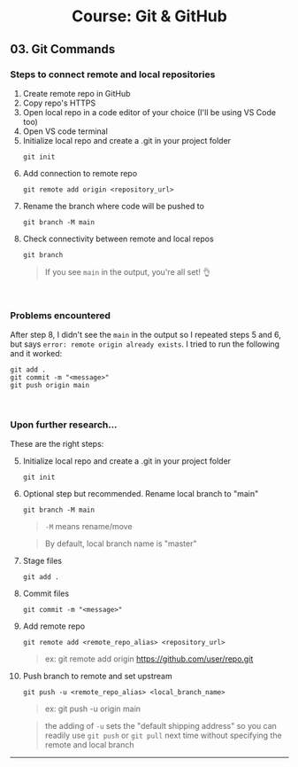 <h1 align="center"> Course: Git & GitHub </h1>

## 03. Git Commands

### Steps to connect remote and local repositories
1. Create remote repo in GitHub
2. Copy repo's HTTPS
3. Open local repo in a code editor of your choice (I'll be using VS Code too)
4. Open VS code terminal
5. Initialize local repo and create a .git in your project folder
   ```
   git init
6. Add connection to remote repo
   ```
   git remote add origin <repository_url>
7. Rename the branch where code will be pushed to
   ```
   git branch -M main
8. Check connectivity between remote and local repos
   ```
   git branch
   ```
   > If you see ```main``` in the output, you're all set! 👌

<br>

### Problems encountered
After step 8, I didn't see the ```main``` in the output so I repeated steps 5 and 6, but says ```error: remote origin already exists```.
I tried to run the following and it worked:
```
git add .
git commit -m "<message>"
git push origin main
```

<br>

### Upon further research...
These are the right steps:

5. Initialize local repo and create a .git in your project folder
   ```
   git init
   ```
6. Optional step but recommended. Rename local branch to "main"
   ```
   git branch -M main
   ```
   > ```-M``` means rename/move

   > By default, local branch name is "master"
7. Stage files
   ```
   git add .
   ```
8. Commit files
   ```
   git commit -m "<message>"
   ```
9. Add remote repo
    ```
    git remote add <remote_repo_alias> <repository_url>
    ```
    > ex: git remote add origin https://github.com/user/repo.git
10. Push branch to remote and set upstream
    ```
    git push -u <remote_repo_alias> <local_branch_name>
    ```
    > ex: git push -u origin main
    
    > the adding of ```-u``` sets the "default shipping address" so you can readily use ```git push``` or ```git pull``` next time without specifying the remote and local branch

-----


